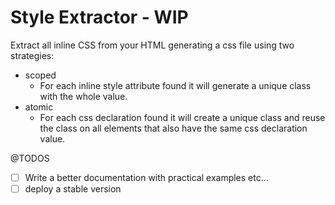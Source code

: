 # Style Extractor - WIP

Extract all inline CSS from your HTML generating a css file using two strategies:

- scoped
  - For each inline style attribute found it will generate a unique class with the whole value.
- atomic
  - For each css declaration found it will create a unique class and reuse the class on all elements that also have the same css declaration value.


@TODOS
- [ ] Write a better documentation with practical examples etc...
- [ ] deploy a stable version